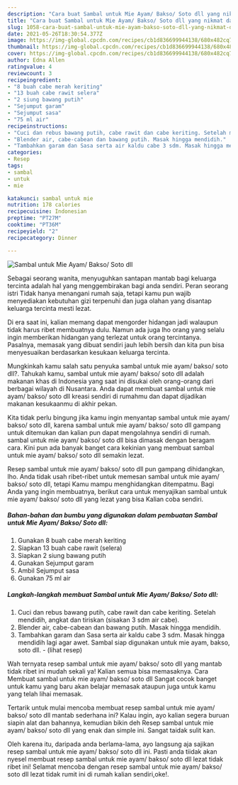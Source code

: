 ```yaml
---
description: "Cara buat Sambal untuk Mie Ayam/ Bakso/ Soto dll yang nikmat dan Mudah Dibuat"
title: "Cara buat Sambal untuk Mie Ayam/ Bakso/ Soto dll yang nikmat dan Mudah Dibuat"
slug: 1058-cara-buat-sambal-untuk-mie-ayam-bakso-soto-dll-yang-nikmat-dan-mudah-dibuat
date: 2021-05-26T18:30:54.377Z
image: https://img-global.cpcdn.com/recipes/cb1d836699944138/680x482cq70/sambal-untuk-mie-ayam-bakso-soto-dll-foto-resep-utama.jpg
thumbnail: https://img-global.cpcdn.com/recipes/cb1d836699944138/680x482cq70/sambal-untuk-mie-ayam-bakso-soto-dll-foto-resep-utama.jpg
cover: https://img-global.cpcdn.com/recipes/cb1d836699944138/680x482cq70/sambal-untuk-mie-ayam-bakso-soto-dll-foto-resep-utama.jpg
author: Edna Allen
ratingvalue: 4
reviewcount: 3
recipeingredient:
- "8 buah cabe merah keriting"
- "13 buah cabe rawit selera"
- "2 siung bawang putih"
- "Sejumput garam"
- "Sejumput sasa"
- "75 ml air"
recipeinstructions:
- "Cuci dan rebus bawang putih, cabe rawit dan cabe keriting. Setelah mendidih, angkat dan tiriskan (sisakan 3 sdm air cabe)."
- "Blender air, cabe-cabean dan bawang putih. Masak hingga mendidih."
- "Tambahkan garam dan Sasa serta air kaldu cabe 3 sdm. Masak hingga mendidih lagi agar awet. Sambal siap digunakan untuk mie ayam, bakso, soto dll.           (lihat resep)"
categories:
- Resep
tags:
- sambal
- untuk
- mie

katakunci: sambal untuk mie 
nutrition: 178 calories
recipecuisine: Indonesian
preptime: "PT27M"
cooktime: "PT36M"
recipeyield: "2"
recipecategory: Dinner

---
```



![Sambal untuk Mie Ayam/ Bakso/ Soto dll](https://img-global.cpcdn.com/recipes/cb1d836699944138/680x482cq70/sambal-untuk-mie-ayam-bakso-soto-dll-foto-resep-utama.jpg)

Sebagai seorang wanita, menyuguhkan santapan mantab bagi keluarga tercinta adalah hal yang menggembirakan bagi anda sendiri. Peran seorang istri Tidak hanya menangani rumah saja, tetapi kamu pun wajib menyediakan kebutuhan gizi terpenuhi dan juga olahan yang disantap keluarga tercinta mesti lezat.

Di era  saat ini, kalian memang dapat mengorder hidangan jadi walaupun tidak harus ribet membuatnya dulu. Namun ada juga lho orang yang selalu ingin memberikan hidangan yang terlezat untuk orang tercintanya. Pasalnya, memasak yang dibuat sendiri jauh lebih bersih dan kita pun bisa menyesuaikan berdasarkan kesukaan keluarga tercinta. 



Mungkinkah kamu salah satu penyuka sambal untuk mie ayam/ bakso/ soto dll?. Tahukah kamu, sambal untuk mie ayam/ bakso/ soto dll adalah makanan khas di Indonesia yang saat ini disukai oleh orang-orang dari berbagai wilayah di Nusantara. Anda dapat membuat sambal untuk mie ayam/ bakso/ soto dll kreasi sendiri di rumahmu dan dapat dijadikan makanan kesukaanmu di akhir pekan.

Kita tidak perlu bingung jika kamu ingin menyantap sambal untuk mie ayam/ bakso/ soto dll, karena sambal untuk mie ayam/ bakso/ soto dll gampang untuk ditemukan dan kalian pun dapat mengolahnya sendiri di rumah. sambal untuk mie ayam/ bakso/ soto dll bisa dimasak dengan beragam cara. Kini pun ada banyak banget cara kekinian yang membuat sambal untuk mie ayam/ bakso/ soto dll semakin lezat.

Resep sambal untuk mie ayam/ bakso/ soto dll pun gampang dihidangkan, lho. Anda tidak usah ribet-ribet untuk memesan sambal untuk mie ayam/ bakso/ soto dll, tetapi Kamu mampu menghidangkan ditempatmu. Bagi Anda yang ingin membuatnya, berikut cara untuk menyajikan sambal untuk mie ayam/ bakso/ soto dll yang lezat yang bisa Kalian coba sendiri.

<!--inarticleads1-->

##### Bahan-bahan dan bumbu yang digunakan dalam pembuatan Sambal untuk Mie Ayam/ Bakso/ Soto dll:

1. Gunakan 8 buah cabe merah keriting
1. Siapkan 13 buah cabe rawit (selera)
1. Siapkan 2 siung bawang putih
1. Gunakan Sejumput garam
1. Ambil Sejumput sasa
1. Gunakan 75 ml air




<!--inarticleads2-->

##### Langkah-langkah membuat Sambal untuk Mie Ayam/ Bakso/ Soto dll:

1. Cuci dan rebus bawang putih, cabe rawit dan cabe keriting. Setelah mendidih, angkat dan tiriskan (sisakan 3 sdm air cabe).
1. Blender air, cabe-cabean dan bawang putih. Masak hingga mendidih.
1. Tambahkan garam dan Sasa serta air kaldu cabe 3 sdm. Masak hingga mendidih lagi agar awet. Sambal siap digunakan untuk mie ayam, bakso, soto dll. -           (lihat resep)




Wah ternyata resep sambal untuk mie ayam/ bakso/ soto dll yang mantab tidak ribet ini mudah sekali ya! Kalian semua bisa memasaknya. Cara Membuat sambal untuk mie ayam/ bakso/ soto dll Sangat cocok banget untuk kamu yang baru akan belajar memasak ataupun juga untuk kamu yang telah lihai memasak.

Tertarik untuk mulai mencoba membuat resep sambal untuk mie ayam/ bakso/ soto dll mantab sederhana ini? Kalau ingin, ayo kalian segera buruan siapin alat dan bahannya, kemudian bikin deh Resep sambal untuk mie ayam/ bakso/ soto dll yang enak dan simple ini. Sangat taidak sulit kan. 

Oleh karena itu, daripada anda berlama-lama, ayo langsung aja sajikan resep sambal untuk mie ayam/ bakso/ soto dll ini. Pasti anda tiidak akan nyesel membuat resep sambal untuk mie ayam/ bakso/ soto dll lezat tidak ribet ini! Selamat mencoba dengan resep sambal untuk mie ayam/ bakso/ soto dll lezat tidak rumit ini di rumah kalian sendiri,oke!.

